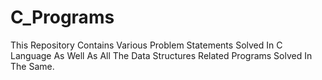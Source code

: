 # C_Programs
This Repository Contains Various Problem Statements Solved In C Language As Well As All The Data Structures Related Programs Solved In The Same.
